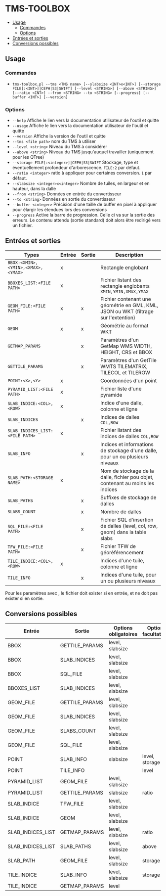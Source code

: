 # TMS-TOOLBOX

- [Usage](#usage)
  - [Commandes](#commandes)
  - [Options](#options)
- [Entrées et sorties](#entrées-et-sorties)
- [Conversions possibles](#conversions-possibles)

## Usage

### Commandes

* `tms-toolbox.pl --tms <TMS name> [--slabsize <INT>x<INT>] [--storage FILE[:<INT>]|CEPH|S3|SWIFT] [--level <STRING>] [--above <STRING>] [--ratio <INT>] --from <STRING> --to <STRING> [--progress] [--buffer <INT>] [--version]`

### Options

* `--help` Affiche le lien vers la documentation utilisateur de l'outil et quitte
* `--usage` Affiche le lien vers la documentation utilisateur de l'outil et quitte
* `--version` Affiche la version de l'outil et quitte
* `--tms <file path>` nom du TMS à utiliser
* `--level <string>` Niveau du TMS à considérer
* `--above <string>` Niveau du TMS jusqu'auquel travailler (uniquement pour les QTree)
* `--storage FILE[:<integer>]|CEPH|S3|SWIFT` Stockage, type et éventuellement profondeur d'arborescence. `FILE:2` par défaut.
* `--ratio <integer>` ratio à appliquer pour certaines conversion. `1` par défaut.
* `--slabsize <integer>x<integer>` Nombre de tuiles, en largeur et en hauteur, dans la dalle
* `--from <string>` Données en entrée du convertisseur
* `--to <string>` Données en sortie du convertisseur
* `--buffer <integer>` Précision d'une taille de buffer en pixel à appliquer pour élargir les étendues lors des conversions
* `--progress` Active la barre de progression. Celle ci va sur la sortie des erreurs. Le contenu attendu (sortie standard) doit alors être redirigé vers un fichier.

## Entrées et sorties

| Types                              | Entrée | Sortie    | Description                                                                         |
| ---------------------------------- | ------ | --------- | ----------------------------------------------------------------------------------- |
| `BBOX:<XMIN>,<YMIN>,<XMAX>,<YMAX>` | x      |           | Rectangle englobant                                                                 |
| `BBOXES_LIST:<FILE PATH>`          | x      |           | Fichier listant des rectangle englobants `XMIN,YMIN,XMAX,YMAX`                      |
| `GEOM_FILE:<FILE PATH>`            | x      | x         | Fichier contenant une géométrie en GML, KML, JSON ou WKT (filtrage sur l'extention) |
| `GEOM`                             | x      | x         | Géométrie au format WKT                                                             |
| `GETMAP_PARAMS`                    |        | x         | Paramètres d'un GetMap WMS WIDTH, HEIGHT, CRS et BBOX                               |
| `GETTILE_PARAMS`                   |        | x         | Paramètres d'un GetTile WMTS TILEMATRIX, TILECOL et TILEROW                         |
| `POINT:<X>,<Y>`                    | x      |           | Coordonnées d'un point                                                              |
| `PYRAMID_LIST:<FILE PATH>`         | x      |           | Fichier liste d'une pyramide                                                        |
| `SLAB_INDICE:<COL>,<ROW>`          | x      |           | Indice d'une dalle, colonne et ligne                                                |
| `SLAB_INDICES`                     |        | x         | Indices de dalles `COL,ROW`                                                         |
| `SLAB_INDICES_LIST:<FILE PATH>`    | x      |           | Fichier listant des indices de dalles `COL,ROW`                                     |
| `SLAB_INFO`                        |        | x         | Indices et informations de stockage d'une dalle, pour un ou plusieurs niveaux       |
| `SLAB_PATH:<STORAGE NAME>`         | x      |           | Nom de stockage de la dalle, fichier pou objet, contenant au moins les indices      |
| `SLAB_PATHS`                       |        | x         | Suffixes de stockage de dalles                                                      |
| `SLABS_COUNT`                      |        | x         | Nombre de dalles                                                                    |
| `SQL_FILE:<FILE PATH>`             |        | x         | Fichier SQL d'insertion de dalles (level, col, row, geom) dans la table slabs       |
| `TFW_FILE:<FILE PATH>`             |        | x         | Fichier TFW de géoréférencement                                                     |
| `TILE_INDICE:<COL>,<ROW>`          | x      |           | Indices d'une tuile, colonne et ligne                                               |
| `TILE_INFO`                        |        | x         | Indices d'une tuile, pour un ou plusieurs niveaux                                   |

Pour les paramètres avec <FILE PATH>, le fichier doit exister si en entrée, et ne doit pas exister si en sortie.

## Conversions possibles

| Entrée            | Sortie              | Options obligatoires | Options facultatives |
| ----------------- | ------------------- | -------------------- | -------------------- |
| BBOX              | GETTILE_PARAMS      | level, slabsize      |                      |
| BBOX              | SLAB_INDICES        | level, slabsize      |                      |
| BBOX              | SQL_FILE            | level, slabsize      |                      |
| BBOXES_LIST       | SLAB_INDICES        | level, slabsize      |                      |
| GEOM_FILE         | GETTILE_PARAMS      | level, slabsize      |                      |
| GEOM_FILE         | SLAB_INDICES        | level, slabsize      |                      |
| GEOM_FILE         | SLABS_COUNT         | level, slabsize      |                      |
| GEOM_FILE         | SQL_FILE            | level, slabsize      |                      |
| POINT             | SLAB_INFO           | slabsize             | level, storage       |
| POINT             | TILE_INFO           |                      | level                |
| PYRAMID_LIST      | GEOM_FILE           | level, slabsize      |                      |
| PYRAMID_LIST      | GETTILE_PARAMS      | slabsize             | ratio                |
| SLAB_INDICE       | TFW_FILE            | level, slabsize      |                      |
| SLAB_INDICE       | GEOM                | level, slabsize      |                      |
| SLAB_INDICES_LIST | GETMAP_PARAMS       | level, slabsize      | ratio                |
| SLAB_INDICES_LIST | SLAB_PATHS          | level, slabsize      | above                |
| SLAB_PATH         | GEOM_FILE           | level, slabsize      | storage              |
| TILE_INDICE       | SLAB_INFO           | level, slabsize      | storage              |
| TILE_INDICE       | GETMAP_PARAMS       | level                |                      |
